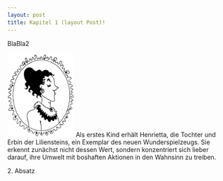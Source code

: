 ```yaml
---
layout: post
title: Kapitel 1 (layout Post)!
---
```

BlaBla2
  <p>
  <img src="/images/FrauLilienstein.jpg" width="30%"> 
  Als erstes Kind erhält Henrietta, die Tochter und Erbin der Liliensteins, ein Exemplar des neuen Wunderspielzeugs. Sie erkennt zunächst nicht dessen Wert, sondern konzentriert sich lieber darauf, ihre Umwelt mit boshaften Aktionen in den Wahnsinn zu treiben.  
</p>
  <p>
 2. Absatz
</p>

